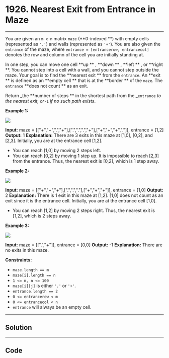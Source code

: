 # 1926. Nearest Exit from Entrance in Maze

---

You are given an `m x n` matrix `maze` (**0-indexed **) with empty cells (represented as `'.'`) and walls (represented as `'+'`). You are also given the `entrance` of the maze, where `entrance = [entrancerow, entrancecol]` denotes the row and column of the cell you are initially standing at.

In one step, you can move one cell **up ** , **down ** , **left ** , or **right **. You cannot step into a cell with a wall, and you cannot step outside the maze. Your goal is to find the **nearest exit ** from the `entrance`. An **exit ** is defined as an **empty cell ** that is at the **border ** of the `maze`. The `entrance` **does not count ** as an exit.

Return _the **number of steps ** in the shortest path from the _`entrance` _to the nearest exit, or_`-1` _if no such path exists_.

 

**Example 1:**

![](https://assets.leetcode.com/uploads/2021/06/04/nearest1-grid.jpg)


**Input:** maze = [["+","+",".","+"],[".",".",".","+"],["+","+","+","."]], entrance = [1,2]
**Output:** 1
**Explanation:** There are 3 exits in this maze at [1,0], [0,2], and [2,3].
Initially, you are at the entrance cell [1,2].
- You can reach [1,0] by moving 2 steps left.
- You can reach [0,2] by moving 1 step up.
It is impossible to reach [2,3] from the entrance.
Thus, the nearest exit is [0,2], which is 1 step away.


**Example 2:**

![](https://assets.leetcode.com/uploads/2021/06/04/nearesr2-grid.jpg)


**Input:** maze = [["+","+","+"],[".",".","."],["+","+","+"]], entrance = [1,0]
**Output:** 2
**Explanation:** There is 1 exit in this maze at [1,2].
[1,0] does not count as an exit since it is the entrance cell.
Initially, you are at the entrance cell [1,0].
- You can reach [1,2] by moving 2 steps right.
Thus, the nearest exit is [1,2], which is 2 steps away.


**Example 3:**

![](https://assets.leetcode.com/uploads/2021/06/04/nearest3-grid.jpg)


**Input:** maze = [[".","+"]], entrance = [0,0]
**Output:** -1
**Explanation:** There are no exits in this maze.


 

**Constraints:**

  * `maze.length == m`
  * `maze[i].length == n`
  * `1 <= m, n <= 100`
  * `maze[i][j]` is either `'.'` or `'+'`.
  * `entrance.length == 2`
  * `0 <= entrancerow < m`
  * `0 <= entrancecol < n`
  * `entrance` will always be an empty cell.

---

## Solution



---

## Code
```python


```